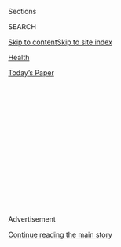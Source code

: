 <div id="app">

<div>

<div>

<div>

<div class="NYTAppHideMasthead css-1q2w90k e1suatyy0">

<div class="section css-ui9rw0 e1suatyy2">

<div class="css-eph4ug er09x8g0">

<div class="css-6n7j50">

</div>

<span class="css-1dv1kvn">Sections</span>

<div class="css-10488qs">

<span class="css-1dv1kvn">SEARCH</span>

</div>

[Skip to content](#site-content)[Skip to site
index](#site-index)

</div>

<div id="masthead-section-label" class="css-1wr3we4 eaxe0e00">

[Health](https://www.nytimes3xbfgragh.onion/section/health)

</div>

<div class="css-10698na e1huz5gh0">

</div>

</div>

<div id="masthead-bar-one" class="section hasLinks css-15hmgas e1csuq9d3">

<div class="css-uqyvli e1csuq9d0">

</div>

<div class="css-1uqjmks e1csuq9d1">

</div>

<div class="css-9e9ivx">

[](https://myaccount.nytimes3xbfgragh.onion/auth/login?response_type=cookie&client_id=vi)

</div>

<div class="css-1bvtpon e1csuq9d2">

[Today’s
Paper](https://www.nytimes3xbfgragh.onion/section/todayspaper)

</div>

</div>

</div>

</div>

<div data-aria-hidden="false">

<div id="site-content" data-role="main">

<div>

<div class="css-1aor85t" style="opacity:0.000000001;z-index:-1;visibility:hidden">

<div class="css-1hqnpie">

<div class="css-epjblv">

<span class="css-17xtcya">[Health](/section/health)</span><span class="css-x15j1o">|</span><span class="css-fwqvlz">In
Congo, a New Plan to Fight Ebola Follows a Government Power
Struggle</span>

</div>

<div class="css-k008qs">

<div class="css-1iwv8en">

<span class="css-18z7m18"></span>

<div>

</div>

</div>

<span class="css-1n6z4y">https://nyti.ms/2SFstMD</span>

<div class="css-1705lsu">

<div class="css-4xjgmj">

<div class="css-4skfbu" data-role="toolbar" data-aria-label="Social Media Share buttons, Save button, and Comments Panel with current comment count" data-testid="share-tools">

  - 
  - 
  - 
  - 
    
    <div class="css-6n7j50">
    
    </div>

  - 
  - 

</div>

</div>

</div>

</div>

</div>

</div>

<div class="css-13pd83m">

</div>

<div id="top-wrapper" class="css-1sy8kpn">

<div id="top-slug" class="css-l9onyx">

Advertisement

</div>

[Continue reading the main
story](#after-top)

<div class="ad top-wrapper" style="text-align:center;height:100%;display:block;min-height:250px">

<div id="top" class="place-ad" data-position="top" data-size-key="top">

</div>

</div>

<div id="after-top">

</div>

</div>

<div>

<div id="sponsor-wrapper" class="css-1hyfx7x">

<div id="sponsor-slug" class="css-19vbshk">

Supported by

</div>

[Continue reading the main
story](#after-sponsor)

<div id="sponsor" class="ad sponsor-wrapper" style="text-align:center;height:100%;display:block">

</div>

<div id="after-sponsor">

</div>

</div>

<div class="css-186x18t">

Global
health

</div>

<div class="css-1vkm6nb ehdk2mb0">

# In Congo, a New Plan to Fight Ebola Follows a Government Power Struggle

</div>

After the resignation of the country’s health minister, the president
will take over the response to the epidemic and distribute a new
vaccine.

<div class="css-79elbk" data-testid="photoviewer-wrapper">

<div class="css-z3e15g" data-testid="photoviewer-wrapper-hidden">

</div>

<div class="css-1a48zt4 ehw59r15" data-testid="photoviewer-children">

![<span class="css-16f3y1r e13ogyst0" data-aria-hidden="true">Workers
carried a 16-month-old child who died of Ebola to burial in the Beni
area of Congo earlier this
month. </span><span class="css-cnj6d5 e1z0qqy90" itemprop="copyrightHolder"><span class="css-1ly73wi e1tej78p0">Credit...</span><span><span>Jerome
Delay/Associated
Press</span></span></span>](https://static01.graylady3jvrrxbe.onion/images/2019/07/26/science/26EBOLA1/26EBOLA1-articleLarge.jpg?quality=75&auto=webp&disable=upscale)

</div>

</div>

<div class="css-18e8msd">

<div class="css-vp77d3 epjyd6m0">

<div class="css-hus3qt ey68jwv0" data-aria-hidden="true">

[![Donald G. McNeil
Jr.](https://static01.graylady3jvrrxbe.onion/images/2018/06/13/multimedia/author-donald-g-mcneil-jr/author-donald-g-mcneil-jr-thumbLarge-v4.png
"Donald G. McNeil Jr.")](https://www.nytimes3xbfgragh.onion/by/donald-g-mcneil-jr)

</div>

<div class="css-1baulvz">

By [<span class="css-1baulvz last-byline" itemprop="name">Donald G.
McNeil
Jr.</span>](https://www.nytimes3xbfgragh.onion/by/donald-g-mcneil-jr)

</div>

</div>

  - July 26,
    2019

  - 
    
    <div class="css-4xjgmj">
    
    <div class="css-d8bdto" data-role="toolbar" data-aria-label="Social Media Share buttons, Save button, and Comments Panel with current comment count" data-testid="share-tools">
    
      - 
      - 
      - 
      - 
        
        <div class="css-6n7j50">
        
        </div>
    
      - 
      - 
    
    </div>
    
    </div>

</div>

</div>

<div class="section meteredContent css-1r7ky0e" name="articleBody" itemprop="articleBody">

<div class="css-1fanzo5 StoryBodyCompanionColumn">

<div class="css-53u6y8">

Faced with a lethal Ebola outbreak threatening eastern Africa, public
health officials are conceding that their battle plan is failing and
have proposed a comprehensive new strategy for containing the virus.

It envisions reframing the epidemic as a regional humanitarian crisis,
not simply a health emergency. That may include more troops or police to
quell the murders and arson that have made medical work difficult, as
well as food aid to win over skeptical locals.

The Democratic Republic of Congo also plans to deploy a second vaccine
to form a protective “curtain” of immunity around outbreak areas.

The outbreak, which began a year ago in Congo and [was declared a global
health emergency this
month](https://www.nytimes3xbfgragh.onion/2019/07/17/health/ebola-outbreak.html),
is now the second-biggest in history, with more than [2,600 cases and
more than 1,750
dead](https://who.maps.arcgis.com/apps/opsdashboard/index.html#/e70c3804f6044652bc37cce7d8fcef6c).
It has persisted in part because of a fierce but hidden power struggle
within Congo’s government for control of the response, according to
documents obtained by The New York Times and interviews with Ebola
experts.

</div>

</div>

<div class="css-1fanzo5 StoryBodyCompanionColumn">

<div class="css-53u6y8">

The country’s health minister, [Dr. Oly
Ilunga](https://twitter.com/olyilunga?lang=en), resigned on Monday after
a public dispute with donors at a meeting in Geneva over whether to roll
out the second vaccine, which he opposed. The containment effort will no
longer be overseen by the health ministry but by an expert committee
reporting directly to Congo’s new president, Felix
Tshisekedi.

</div>

</div>

<div id="ebola-weekly-cases" class="section interactive-content interactive-size-scoop css-174j8de" data-id="100000006458212">

## Ebola Cases by Week

Reported cases in the Democratic Republic of Congo, as of July
21.

<div class="css-17ih8de interactive-body" data-sourceid="100000006458212">

<div id="g-cases-box" class="ai2html">

<div id="g-cases-600" class="g-artboard" style="width:600px; height:383px;" data-aspect-ratio="1.567" data-min-width="600">

![](data:image/gif;base64,R0lGODlhCgAKAIAAAB8fHwAAACH5BAEAAAAALAAAAAAKAAoAAAIIhI+py+0PYysAOw==)

<div id="g-ai0-1" class="g-type g-aiAbs g-aiPointText" style="top:7.2396%;margin-top:-7.7px;left:0.352%;width:43px;">

120

</div>

<div id="g-ai0-2" class="g-legend g-aiAbs g-aiPointText" style="top:11.6882%;margin-top:-6.8px;left:12.1084%;width:121px;">

Confirmed
cases

</div>

<div id="g-ai0-3" class="g-legend g-aiAbs g-aiPointText" style="top:16.9101%;margin-top:-6.8px;left:12.1084%;width:112px;">

Probable
cases

</div>

<div id="g-ai0-4" class="g-type g-aiAbs g-aiPointText" style="top:20.8167%;margin-top:-7.7px;left:0.352%;width:43px;">

100

</div>

<div id="g-ai0-5" class="g-type g-aiAbs g-aiPointText" style="top:34.6548%;margin-top:-7.7px;left:0.352%;width:36px;">

80

</div>

<div id="g-ai0-6" class="g-type g-aiAbs g-aiPointText" style="top:48.2318%;margin-top:-7.7px;left:0.352%;width:36px;">

60

</div>

<div id="g-ai0-7" class="g-type g-aiAbs g-aiPointText" style="top:62.0699%;margin-top:-7.7px;left:0.352%;width:36px;">

40

</div>

<div id="g-ai0-8" class="g-type g-aiAbs g-aiPointText" style="top:75.647%;margin-top:-7.7px;left:0.352%;width:36px;">

20

</div>

<div id="g-ai0-9" class="g-type g-aiAbs g-aiPointText" style="top:96.1431%;margin-top:-15.2px;left:4.3157%;margin-left:-24.5px;width:49px;">

May

2018

</div>

<div id="g-ai0-10" class="g-type g-aiAbs g-aiPointText" style="top:94.1849%;margin-top:-7.7px;left:16.2022%;margin-left:-20.5px;width:41px;">

July

</div>

<div id="g-ai0-11" class="g-type g-aiAbs g-aiPointText" style="top:94.1849%;margin-top:-7.7px;left:29.4686%;margin-left:-24.5px;width:49px;">

Sept.

</div>

<div id="g-ai0-12" class="g-type g-aiAbs g-aiPointText" style="top:94.1849%;margin-top:-7.7px;left:42.7576%;margin-left:-22px;width:44px;">

Nov.

</div>

<div id="g-ai0-13" class="g-type g-aiAbs g-aiPointText" style="top:96.1431%;margin-top:-15.2px;left:56.0047%;margin-left:-24.5px;width:49px;">

Jan.

2019

</div>

<div id="g-ai0-14" class="g-type g-aiAbs g-aiPointText" style="top:94.1849%;margin-top:-7.7px;left:67.8804%;margin-left:-27px;width:54px;">

March

</div>

<div id="g-ai0-15" class="g-type g-aiAbs g-aiPointText" style="top:94.1849%;margin-top:-7.7px;left:81.1607%;margin-left:-21.5px;width:43px;">

May

</div>

<div id="g-ai0-16" class="g-type g-aiAbs g-aiPointText" style="top:96.1431%;margin-top:-15.2px;left:94.4396%;margin-left:-24.5px;width:49px;">

July

2019

</div>

</div>

<div id="g-cases-300" class="g-artboard" style="width:300px; height:382.000800013542px;" data-aspect-ratio="0.785" data-min-width="300" data-max-width="599">

![](data:image/gif;base64,R0lGODlhCgAKAIAAAB8fHwAAACH5BAEAAAAALAAAAAAKAAoAAAIIhI+py+0PYysAOw==)

<div id="g-ai1-1" class="g-type_copy g-aiAbs g-aiPointText" style="top:7.2586%;margin-top:-7.7px;left:0.3704%;width:43px;">

120

</div>

<div id="g-ai1-2" class="g-legend g-aiAbs g-aiPointText" style="top:12.2423%;margin-top:-6.8px;left:21.8835%;width:121px;">

Confirmed
cases

</div>

<div id="g-ai1-3" class="g-legend g-aiAbs g-aiPointText" style="top:17.4779%;margin-top:-6.8px;left:21.8835%;width:112px;">

Probable
cases

</div>

<div id="g-ai1-4" class="g-type_copy g-aiAbs g-aiPointText" style="top:20.8711%;margin-top:-7.7px;left:0.3704%;width:43px;">

100

</div>

<div id="g-ai1-5" class="g-type_copy g-aiAbs g-aiPointText" style="top:34.7454%;margin-top:-7.7px;left:0.3704%;width:36px;">

80

</div>

<div id="g-ai1-6" class="g-type_copy g-aiAbs g-aiPointText" style="top:48.358%;margin-top:-7.7px;left:0.3704%;width:36px;">

60

</div>

<div id="g-ai1-7" class="g-type_copy g-aiAbs g-aiPointText" style="top:62.2323%;margin-top:-7.7px;left:0.3704%;width:36px;">

40

</div>

<div id="g-ai1-8" class="g-type_copy g-aiAbs g-aiPointText" style="top:75.8449%;margin-top:-7.7px;left:0.3704%;width:36px;">

20

</div>

<div id="g-ai1-9" class="g-type_copy g-aiAbs g-aiPointText" style="top:96.3946%;margin-top:-15.2px;left:6.5215%;margin-left:-24.5px;width:49px;">

July

2018

</div>

<div id="g-ai1-10" class="g-type_copy g-aiAbs g-aiPointText" style="top:94.4312%;margin-top:-7.7px;left:21.6113%;margin-left:-24.5px;width:49px;">

Sept.

</div>

<div id="g-ai1-11" class="g-type_copy g-aiAbs g-aiPointText" style="top:94.4312%;margin-top:-7.7px;left:36.6361%;margin-left:-22px;width:44px;">

Nov.

</div>

<div id="g-ai1-12" class="g-type_copy g-aiAbs g-aiPointText" style="top:96.3946%;margin-top:-15.2px;left:51.6094%;margin-left:-24.5px;width:49px;">

Jan.

2019

</div>

<div id="g-ai1-13" class="g-type_copy g-aiAbs g-aiPointText" style="top:94.4312%;margin-top:-7.7px;left:64.8656%;margin-left:-27px;width:54px;">

March

</div>

<div id="g-ai1-14" class="g-type_copy g-aiAbs g-aiPointText" style="top:94.4312%;margin-top:-7.7px;left:79.889%;margin-left:-21.5px;width:43px;">

May

</div>

<div id="g-ai1-15" class="g-type_copy g-aiAbs g-aiPointText" style="top:96.3946%;margin-top:-15.2px;left:94.9219%;margin-left:-24.5px;width:49px;">

July

2019

</div>

</div>

</div>

</div>

By The New York Times | Source: World Health Organization

</div>

<div class="css-1fanzo5 StoryBodyCompanionColumn">

<div class="css-53u6y8">

Dr. Ilunga was the target of a scathing internal government report
produced in April, just as new cases began soaring above 100 per week.
The report was written by a commission convened by Congo’s new
president, some of whose members are now overseeing the response.

The report said “arrogant” national health officials took “an aggressive
and ostentatious attitude” when they visited the outbreak area, renting
deluxe hotel rooms and expensive cars and “brandishing large dollar
bills” while local health workers went unpaid.

</div>

</div>

<div class="css-1fanzo5 StoryBodyCompanionColumn">

<div class="css-53u6y8">

A spokeswoman for Dr. Ilunga called the report “weak.” She said he had
resigned not because of it, but because the president had split the
authority to oversee the response between his office and an independent
commission, which she claimed was a violation of the Congolese
Constitution.

</div>

</div>

<div class="css-79elbk" data-testid="photoviewer-wrapper">

<div class="css-z3e15g" data-testid="photoviewer-wrapper-hidden">

</div>

<div class="css-1a48zt4 ehw59r15" data-testid="photoviewer-children">

![<span class="css-16f3y1r e13ogyst0" data-aria-hidden="true">Dr. Oly
Ilunga, Congo’s former health minister, at an Ebola treatment center in
March. He resigned on
Monday.</span><span class="css-cnj6d5 e1z0qqy90" itemprop="copyrightHolder"><span class="css-1ly73wi e1tej78p0">Credit...</span><span>John
Wessels/Agence France-Presse — Getty
Images</span></span>](https://static01.graylady3jvrrxbe.onion/images/2019/07/26/science/26EBOLA2/merlin_158308296_3c51baad-3d16-49f4-806d-39fddfe2f7d9-articleLarge.jpg?quality=75&auto=webp&disable=upscale)

</div>

</div>

<div class="css-79elbk" data-testid="photoviewer-wrapper">

<div class="css-z3e15g" data-testid="photoviewer-wrapper-hidden">

</div>

<div class="css-1a48zt4 ehw59r15" data-testid="photoviewer-children">

<div class="css-1xdhyk6 erfvjey0">

<span class="css-1ly73wi e1tej78p0">Image</span>

<div class="css-zjzyr8">

<div data-testid="lazyimage-container" style="height:257.77777777777777px">

</div>

</div>

</div>

<span class="css-16f3y1r e13ogyst0" data-aria-hidden="true">Health
workers attend to an Ebola patient in a plastic isolation cube in
Beni. </span><span class="css-cnj6d5 e1z0qqy90" itemprop="copyrightHolder"><span class="css-1ly73wi e1tej78p0">Credit...</span><span>Jerome
Delay/Associated Press</span></span>

</div>

</div>

<div class="css-1fanzo5 StoryBodyCompanionColumn">

<div class="css-53u6y8">

Dr. Ilunga’s departure pleased some donors and agencies supporting the
fight against Ebola. The United States is by far the biggest donor.
Tibor P. Nagy, the State Department’s top official for African affairs,
told a Senate subcommittee on Wednesday that Dr. Ilunga’s resignation
“may be an improvement to the situation.”

The country is seeking $288 million to implement its new Ebola strategy,
and is likely to get it. The World Bank recently offered $300 million.
The United States increased its previous giving by $38 million this
week, and federal aid officials have said they are committed to
containing the outbreak at its source.

***\[*[*Like the Science Times page on
Facebook.*](http://on.fb.me/1paTQ1h)** ****** *| Sign up for the*
**[*Science Times newsletter.*](http://nyti.ms/1MbHaRU)*\]***

The new plan may include a campaign to win the hearts of the traumatized
population in the isolated eastern provinces by immunizing them against
other diseases, treating children for parasites, handing out food and
even creating thousands of jobs. Experts hope efforts will be made to
negotiate a truce with local militias.

The health ministry’s strategic plan for the period from July to
December, written in cooperation with the W.H.O., has not been
officially released but is circulating among the donors and health
agencies, and a copy was obtained by The Times. While it envisions a
much broader response, the plan is vague on specifics — omitting even
references to which vaccines should be used.

By contrast, the commission’s report in April endorsed the second
vaccine by name and called for many specific actions, like giving hot
meals to malnourished children. Because its main authors are now leading
the response, experts expect those steps will be taken.

</div>

</div>

<div class="css-1fanzo5 StoryBodyCompanionColumn">

<div class="css-53u6y8">

In May, the United Nations made a similar shift. David Gressly, the
deputy [head of the U.N. peacekeeping
mission](https://www.who.int/news-room/detail/23-05-2019-united-nations-strengthens-ebola-response-in-democratic-republic-of-the-congo)
in Congo, was put in charge of coordinating U.N. humanitarian and
political efforts so that the World Health Organization could focus on
the health
response.

</div>

</div>

<div id="ebola-outbreak-map" class="section interactive-content interactive-size-scoop css-174j8de" data-id="100000006458219">

<div class="css-17ih8de interactive-body" data-sourceid="100000006458219">

<div id="g-ebola-map-box" class="ai2html ai2html-box-v5">

<div id="g-ebola-map-600" class="g-artboard" style="width:600px; height:465px;" data-aspect-ratio="1.29" data-min-width="600">

![](data:image/gif;base64,R0lGODlhCgAKAIAAAB8fHwAAACH5BAEAAAAALAAAAAAKAAoAAAIIhI+py+0PYysAOw==)

<div id="g-ai0-1" class="g-countries_copy g-aiAbs g-aiPointText" style="top:4.8877%;margin-top:-6.7px;left:68.9559%;margin-left:-33.5px;width:67px;">

SUDAN

</div>

<div id="g-ai0-2" class="g-countries_copy g-aiAbs g-aiPointText" style="top:6.6081%;margin-top:-6.7px;left:47.9834%;margin-left:-29px;width:58px;">

CHAD

</div>

<div id="g-ai0-3" class="g-countries_copy g-aiAbs g-aiPointText" style="top:11.9845%;margin-top:-6.7px;left:10.2777%;margin-left:-31.5px;width:63px;">

BENIN

</div>

<div id="g-ai0-4" class="g-countries_copy g-aiAbs g-aiPointText" style="top:14.135%;margin-top:-6.7px;left:23.1068%;margin-left:-38px;width:76px;">

NIGERIA

</div>

<div id="g-ai0-5" class="g-countries_copy g-aiAbs g-aiPointText" style="top:15.2103%;margin-top:-6.7px;left:93.8245%;margin-left:-41.5px;width:83px;">

ETHIOPIA

</div>

<div id="g-ai0-6" class="g-countries_copy g-aiAbs g-aiPointText" style="top:18.8662%;margin-top:-6.7px;left:7.2297%;margin-left:-29px;width:58px;">

TOGO

</div>

<div id="g-ai0-7" class="g-countries_copy g-aiAbs g-aiPointText" style="top:21.1243%;margin-top:-13.2px;left:75.6022%;margin-left:-33.5px;width:67px;">

SOUTH

SUDAN

</div>

<div id="g-ai0-8" class="g-text g-aiAbs g-aiPointText" style="top:32.7247%;margin-top:-4.2px;left:55.0643%;margin-left:-30px;width:60px;">

Ebola
R.

</div>

<div id="g-ai0-9" class="g-scale g-aiAbs g-aiPointText" style="top:33.1551%;margin-top:-2.2px;left:10.3893%;margin-left:-32px;width:64px;">

200
miles

</div>

<div id="g-ai0-10" class="g-countries_copy g-aiAbs g-aiPointText" style="top:37.3608%;margin-top:-6.7px;left:81.105%;margin-left:-38px;width:76px;">

UGANDA

</div>

<div id="g-ai0-11" class="g-countries_copy g-aiAbs g-aiPointText" style="top:41.7701%;margin-top:-16.2px;right:29.9492%;width:78px;">

Current

outbreak

</div>

<div id="g-ai0-12" class="g-countries_copy g-aiAbs g-aiPointText" style="top:41.6619%;margin-top:-6.7px;left:93.2992%;margin-left:-32.5px;width:65px;">

KENYA

</div>

<div id="g-ai0-13" class="g-countries_copy g-aiAbs g-aiPointText" style="top:45.5329%;margin-top:-6.7px;left:27.1794%;margin-left:-34px;width:68px;">

GABON

</div>

<div id="g-ai0-14" class="g-countries_copy g-aiAbs g-aiPointText" style="top:51.6619%;margin-top:-13.2px;left:56.7091%;margin-left:-45px;width:90px;">

DEM. REP.

OF
CONGO

</div>

<div id="g-ai0-15" class="g-countries_copy g-aiAbs g-aiPointText" style="top:52.9522%;margin-top:-13.2px;left:37.0358%;margin-left:-34.5px;width:69px;">

CONGO

REP.

</div>

<div id="g-ai0-16" class="g-countries_copy g-aiAbs g-aiPointText" style="top:61.8769%;margin-top:-6.7px;left:85.1172%;margin-left:-42.5px;width:85px;">

TANZANIA

</div>

<div id="g-ai0-17" class="g-countries_copy g-aiAbs g-aiPointText" style="top:82.7372%;margin-top:-6.7px;left:83.5391%;margin-left:-36.5px;width:73px;">

MALAWI

</div>

<div id="g-ai0-18" class="g-countries_copy g-aiAbs g-aiPointText" style="top:82.7372%;margin-top:-6.7px;left:46.0881%;margin-left:-37px;width:74px;">

ANGOLA

</div>

<div id="g-ai0-19" class="g-text g-aiAbs g-aiPointText" style="top:84.6809%;margin-top:-8.8px;left:7.0221%;width:109px;">

Forested
areas

</div>

<div id="g-ai0-20" class="g-countries_copy g-aiAbs g-aiPointText" style="top:86.8232%;margin-top:-6.7px;left:66.8957%;margin-left:-35.5px;width:71px;">

ZAMBIA

</div>

<div id="g-ai0-21" class="g-text g-aiAbs g-aiPointText" style="top:92.3153%;margin-top:-17.3px;left:7.0129%;width:117px;">

Areas at risk of

Ebola
outbreaks

</div>

</div>

<div id="g-ebola-map-300" class="g-artboard" style="width:300px; height:465px;" data-aspect-ratio="0.645" data-min-width="300" data-max-width="599">

![](data:image/gif;base64,R0lGODlhCgAKAIAAAB8fHwAAACH5BAEAAAAALAAAAAAKAAoAAAIIhI+py+0PYysAOw==)

<div id="g-ai1-1" class="g-countries_copy_2 g-aiAbs g-aiPointText" style="top:4.8877%;margin-top:-6.7px;left:64.2662%;margin-left:-33.5px;width:67px;">

SUDAN

</div>

<div id="g-ai1-2" class="g-countries_copy_2 g-aiAbs g-aiPointText" style="top:6.6081%;margin-top:-6.7px;left:22.3212%;margin-left:-29px;width:58px;">

CHAD

</div>

<div id="g-ai1-3" class="g-countries_copy_2 g-aiAbs g-aiPointText" style="top:21.1243%;margin-top:-13.2px;left:77.5588%;margin-left:-33.5px;width:67px;">

SOUTH

SUDAN

</div>

<div id="g-ai1-4" class="g-text_copy g-aiAbs g-aiPointText" style="top:32.7247%;margin-top:-4.2px;left:36.483%;margin-left:-30px;width:60px;">

Ebola
R.

</div>

<div id="g-ai1-5" class="g-text_copy g-aiAbs g-aiPointText" style="top:37.3608%;margin-top:-6.7px;left:88.2978%;margin-left:-38px;width:76px;">

UGANDA

</div>

<div id="g-ai1-6" class="g-countries_copy_2 g-aiAbs g-aiPointText" style="top:41.7701%;margin-top:-16.2px;right:33.544%;width:78px;">

Current

outbreak

</div>

<div id="g-ai1-7" class="g-countries_copy_2 g-aiAbs g-aiPointText" style="top:51.6619%;margin-top:-13.2px;left:39.7727%;margin-left:-45px;width:90px;">

DEM. REP.

OF
CONGO

</div>

<div id="g-ai1-8" class="g-countries_copy_2 g-aiAbs g-aiPointText" style="top:77.791%;margin-top:-6.7px;left:18.8642%;margin-left:-37px;width:74px;">

ANGOLA

</div>

<div id="g-ai1-9" class="g-text_copy g-aiAbs g-aiPointText" style="top:87.2614%;margin-top:-8.8px;left:10.7896%;width:109px;">

Forested
areas

</div>

<div id="g-ai1-10" class="g-countries_copy_2 g-aiAbs g-aiPointText" style="top:87.2533%;margin-top:-6.7px;left:56.8098%;margin-left:-35.5px;width:71px;">

ZAMBIA

</div>

<div id="g-ai1-11" class="g-text_copy g-aiAbs g-aiPointText" style="top:94.8958%;margin-top:-17.3px;left:10.7707%;width:117px;">

Areas at risk of

Ebola
outbreaks

</div>

<div id="g-ai1-12" class="g-scale_copy g-aiAbs g-aiPointText" style="top:96.8111%;margin-top:-2.2px;left:79.2395%;margin-left:-32px;width:64px;">

200 miles

</div>

</div>

</div>

</div>

By The New York Times | Sources: World Health Organization; David M.
Pigott et al., eLife Sciences

</div>

<div class="css-1fanzo5 StoryBodyCompanionColumn">

<div class="css-53u6y8">

Even though the W.H.O. and many donors[endorsed the new vaccine, made by
Johnson & Johnson, in
May](https://www.nytimes3xbfgragh.onion/2019/05/08/health/ebola-vaccine-congo.html),
Dr. Ilunga vigorously opposed using it. He said it would confuse the
populace and be difficult to administer, since it requires two doses
given 56 days apart.

To avoid confusion, it will be deployed differently from the current
single-dose Merck vaccine. While that one is used to “ring-vaccinate”
everyone around each known case, the new vaccine will be used in areas
further away to encircle the hot zones with immunized people.

For example, while the Merck vaccine has been given to Ugandan health
workers on the Congo border, the new one will be deployed in Mbarara, a
regional capital 60 miles away with a big hospital that ill patients
might travel
to.

</div>

</div>

<div class="css-79elbk" data-testid="photoviewer-wrapper">

<div class="css-z3e15g" data-testid="photoviewer-wrapper-hidden">

</div>

<div class="css-1a48zt4 ehw59r15" data-testid="photoviewer-children">

<div class="css-1xdhyk6 erfvjey0">

<span class="css-1ly73wi e1tej78p0">Image</span>

<div class="css-zjzyr8">

<div data-testid="lazyimage-container" style="height:257.77777777777777px">

</div>

</div>

</div>

<span class="css-16f3y1r e13ogyst0" data-aria-hidden="true">Congo’s
president, Felix Tshisekedi, third from left, during a visit to Angola
earlier this month. He will oversee the new strategy to contain the
Ebola
outbreak.</span><span class="css-cnj6d5 e1z0qqy90" itemprop="copyrightHolder"><span class="css-1ly73wi e1tej78p0">Credit...</span><span>Ampe
Rogerio/EPA, via
Shutterstock</span></span>

</div>

</div>

<div class="css-79elbk" data-testid="photoviewer-wrapper">

<div class="css-z3e15g" data-testid="photoviewer-wrapper-hidden">

</div>

<div class="css-1a48zt4 ehw59r15" data-testid="photoviewer-children">

<div class="css-1xdhyk6 erfvjey0">

<span class="css-1ly73wi e1tej78p0">Image</span>

<div class="css-zjzyr8">

<div data-testid="lazyimage-container" style="height:257.77777777777777px">

</div>

</div>

</div>

<span class="css-16f3y1r e13ogyst0" data-aria-hidden="true">Administering
an Ebola vaccine at Himbi Health Center in Goma this
month. </span><span class="css-cnj6d5 e1z0qqy90" itemprop="copyrightHolder"><span class="css-1ly73wi e1tej78p0">Credit...</span><span>Olivia
Acland/Reuters</span></span>

</div>

</div>

<div class="css-1fanzo5 StoryBodyCompanionColumn">

<div class="css-53u6y8">

Close to 200,000 doses of the Merck vaccine have been distributed. The
company has plans to produce 800,000, but some experts fear shortages,
especially if the virus escapes into South Sudan, which is as
dysfunctional and war-torn as eastern Congo.

Johnson & Johnson has offered 500,000 doses; the vaccine is easier to
store and[has been tested for safety on 6,000 human
volunteers](https://www.reuters.com/article/us-health-ebola-vaccine/deployment-of-second-ebola-vaccine-would-not-be-quick-fix-experts-warn-idUSKCN1UK1KR),
but has not been deployed in the field.

At its core, the political struggle within Congo pitted Dr. Ilunga, 59,
who had been a minister since 2016, against Dr. Jean-Jacques Muyembe,
director-general of the country’s National Institute for Biomedical
Research.

It also was a struggle between President Tshisekedi and his predecessor,
Joseph Kabila, 48. After 18 contentious years in office, Mr. Kabila
stepped down last year and is now a senator for life. In December, Mr.
Tshisekedi won a disputed election, beating Mr. Kabila’s chosen
successor. But since then, he has only slowly replaced Mr. Kabila’s
cabinet ministers.

Dr. Ilunga, who visited the outbreak area several times, is respected by
some Ebola experts. The head of one international agency, speaking on
condition of anonymity to avoid involvement in another country’s
dispute, called him “principled and data-driven.”

Dr. Muyembe, 77, is an internationally respected authority on Ebola who
has helped fight every outbreak since the virus was discovered in 1976,
when the country was named Zaire.

The report by the commission led by Dr. Muyembe accused Dr. Ilunga of
“weak governance, weak leadership and a hyper-centralized response”
that failed to coordinate with other ministries, including the police
and
army.

</div>

</div>

<div class="css-79elbk" data-testid="photoviewer-wrapper">

<div class="css-z3e15g" data-testid="photoviewer-wrapper-hidden">

</div>

<div class="css-1a48zt4 ehw59r15" data-testid="photoviewer-children">

<div class="css-1xdhyk6 erfvjey0">

<span class="css-1ly73wi e1tej78p0">Image</span>

<div class="css-zjzyr8">

<div data-testid="lazyimage-container" style="height:257.77777777777777px">

</div>

</div>

</div>

<span class="css-16f3y1r e13ogyst0" data-aria-hidden="true">Dr.
Jean-Jacques Muyembe, director general of Congo’s National Institute for
Biomedical Research, has opposed Dr.
Ilunga.</span><span class="css-cnj6d5 e1z0qqy90" itemprop="copyrightHolder"><span class="css-1ly73wi e1tej78p0">Credit...</span><span>Matthieu
Alexandre/Agence France-Presse — Getty
Images</span></span>

</div>

</div>

<div class="css-79elbk" data-testid="photoviewer-wrapper">

<div class="css-z3e15g" data-testid="photoviewer-wrapper-hidden">

</div>

<div class="css-1a48zt4 ehw59r15" data-testid="photoviewer-children">

<div class="css-1xdhyk6 erfvjey0">

<span class="css-1ly73wi e1tej78p0">Image</span>

<div class="css-zjzyr8">

<div data-testid="lazyimage-container" style="height:257.77777777777777px">

</div>

</div>

</div>

<span class="css-16f3y1r e13ogyst0" data-aria-hidden="true">An Ebola
treatment center at the Goma General Hospital in
Congo.</span><span class="css-cnj6d5 e1z0qqy90" itemprop="copyrightHolder"><span class="css-1ly73wi e1tej78p0">Credit...</span><span>Salym
Fayad/EPA, via Shutterstock</span></span>

</div>

</div>

<div class="css-1fanzo5 StoryBodyCompanionColumn">

<div class="css-53u6y8">

In addition to accusing Dr. Ilunga and his staff of arrogance and
ostentation, the report also cataloged serious medical failures.

People with fevers who entered screening centers to see if they had
Ebola did not get test results for three to five days, by which time
they might become infected with Ebola — or infect others if they had it.
Private clinics and traditional healers held patients in order to make
money and little was done to protect areas where the virus had not yet
appeared or to coordinate with neighboring countries, the report said.
And while the commission’s field visits had gone “generally well,” its
work was hampered because Dr. Ilunga had refused repeated requests to
meet with members and his office had been uncooperative with information
requests.

</div>

</div>

<div id="ebola-detailed-map" class="section interactive-content interactive-size-scoop css-174j8de" data-id="100000006632341">

## Affected Areas

Reported cases by health zone, as of July
21.

<div class="css-17ih8de interactive-body" data-sourceid="100000006632341">

<div id="g-detail-box" class="ai2html">

<div id="g-detail-600" class="g-artboard" style="width:600px; height:536.627310546875px;" data-aspect-ratio="1.118" data-min-width="600">

![](data:image/gif;base64,R0lGODlhCgAKAIAAAB8fHwAAACH5BAEAAAAALAAAAAAKAAoAAAIIhI+py+0PYysAOw==)

<div id="g-ai0-1" class="g-type g-aiAbs g-aiPointText" style="top:17.1974%;margin-top:-15.3px;left:94.778%;margin-left:-38px;width:76px;">

LAKE

ALBERT

</div>

<div id="g-ai0-2" class="g-type g-aiAbs g-aiPointText" style="top:36.4135%;margin-top:-18.4px;left:14.1835%;margin-left:-65.5px;width:131px;">

DEM. REP.

OF
CONGO

</div>

<div id="g-ai0-3" class="g-counts g-aiAbs g-aiPointText" style="top:36.1977%;margin-top:-9.2px;left:46.6376%;margin-left:-22px;width:44px;">

197

</div>

<div id="g-ai0-4" class="g-type g-aiAbs g-aiPointText" style="top:48.3398%;margin-top:-9.4px;left:87.2002%;margin-left:-55.5px;width:111px;">

UGANDA

</div>

<div id="g-ai0-5" class="g-counts g-aiAbs g-aiPointText" style="top:49.7976%;margin-top:-9.2px;left:56.2235%;margin-left:-23.5px;width:47px;">

Beni

</div>

<div id="g-ai0-6" class="g-counts g-aiAbs g-aiPointText" style="top:50.9193%;margin-top:-9.2px;left:46.2921%;margin-left:-22px;width:44px;">

369

</div>

<div id="g-ai0-7" class="g-counts g-aiAbs g-aiPointText" style="top:52.2237%;margin-top:-9.2px;left:56.2324%;margin-left:-22px;width:44px;">

526

</div>

<div id="g-ai0-8" class="g-counts g-aiAbs g-aiPointText" style="top:62.842%;margin-top:-9.2px;left:49.2773%;margin-left:-36.5px;width:73px;">

Butembo

</div>

<div id="g-ai0-9" class="g-counts g-aiAbs g-aiPointText" style="top:63.3976%;margin-top:-9.2px;left:83.7993%;margin-left:-62px;width:124px;">

NUMBER OF
CASES

</div>

<div id="g-ai0-10" class="g-counts g-aiAbs g-aiPointText" style="top:65.0819%;margin-top:-9.2px;left:49.283%;margin-left:-22px;width:44px;">

258

</div>

<div id="g-ai0-11" class="g-counts g-aiAbs g-aiPointText" style="top:65.8236%;margin-top:-9.2px;left:54.9561%;margin-left:-28.5px;width:57px;">

Katwa

</div>

<div id="g-ai0-12" class="g-counts g-aiAbs g-aiPointText" style="top:66.1964%;margin-top:-9.2px;left:82.0388%;margin-left:-21.5px;width:43px;">

100

</div>

<div id="g-ai0-13" class="g-counts g-aiAbs g-aiPointText" style="top:66.1963%;margin-top:-9.2px;left:76.521%;margin-left:-18px;width:36px;">

25

</div>

<div id="g-ai0-14" class="g-counts g-aiAbs g-aiPointText" style="top:66.1963%;margin-top:-9.2px;left:90.5456%;margin-left:-21.5px;width:43px;">

250

</div>

<div id="g-ai0-15" class="g-counts g-aiAbs g-aiPointText" style="top:68.2498%;margin-top:-9.2px;left:54.9323%;margin-left:-22px;width:44px;">

638

</div>

<div id="g-ai0-16" class="g-type g-aiAbs g-aiPointText" style="top:79.0652%;margin-top:-15.3px;left:61.9256%;margin-left:-41px;width:82px;">

LAKE

EDWARD

</div>

<div id="g-ai0-17" class="g-counts g-aiAbs g-aiPointText" style="top:93.2206%;margin-top:-9.2px;left:95.2726%;margin-left:-34px;width:68px;">

Mbarara

</div>

<div id="g-ai0-18" class="g-scale g-aiAbs g-aiPointText" style="top:95.3618%;margin-top:-5.7px;left:8.3605%;margin-left:-37px;width:74px;">

20
mileS

</div>

</div>

<div id="g-detail-300" class="g-artboard" style="width:300px; height:517.23470133658px;" data-aspect-ratio="0.58" data-min-width="300" data-max-width="599">

![](data:image/gif;base64,R0lGODlhCgAKAIAAAB8fHwAAACH5BAEAAAAALAAAAAAKAAoAAAIIhI+py+0PYysAOw==)

<div id="g-ai1-1" class="g-type_copy g-aiAbs g-aiPointText" style="top:16.6999%;margin-top:-18.4px;left:26.601%;margin-left:-58px;width:116px;">

DEM. REP.

OF
CONGO

</div>

<div id="g-ai1-2" class="g-counts_copy g-aiAbs g-aiPointText" style="top:33.3015%;margin-top:-9.2px;left:31.9327%;margin-left:-22px;width:44px;">

197

</div>

<div id="g-ai1-3" class="g-counts_copy g-aiAbs g-aiPointText" style="top:47.4112%;margin-top:-9.2px;left:51.1046%;margin-left:-23.5px;width:47px;">

Beni

</div>

<div id="g-ai1-4" class="g-counts_copy g-aiAbs g-aiPointText" style="top:48.3817%;margin-top:-9.2px;left:31.2416%;margin-left:-22px;width:44px;">

369

</div>

<div id="g-ai1-5" class="g-counts_copy g-aiAbs g-aiPointText" style="top:49.9284%;margin-top:-9.2px;left:51.1225%;margin-left:-22px;width:44px;">

526

</div>

<div id="g-ai1-6" class="g-counts_copy g-aiAbs g-aiPointText" style="top:60.9448%;margin-top:-9.2px;left:37.212%;margin-left:-36.5px;width:73px;">

Butembo

</div>

<div id="g-ai1-7" class="g-counts_copy g-aiAbs g-aiPointText" style="top:63.2686%;margin-top:-9.2px;left:37.2234%;margin-left:-22px;width:44px;">

258

</div>

<div id="g-ai1-8" class="g-counts_copy g-aiAbs g-aiPointText" style="top:64.0382%;margin-top:-9.2px;left:48.5698%;margin-left:-28.5px;width:57px;">

Katwa

</div>

<div id="g-ai1-9" class="g-type_copy g-aiAbs g-aiPointText" style="top:65.2271%;margin-top:-9.4px;left:85.3136%;margin-left:-49.5px;width:99px;">

UGANDA

</div>

<div id="g-ai1-10" class="g-counts_copy g-aiAbs g-aiPointText" style="top:66.5553%;margin-top:-9.2px;left:48.5222%;margin-left:-22px;width:44px;">

638

</div>

<div id="g-ai1-11" class="g-type_copy g-aiAbs g-aiPointText" style="top:77.5829%;margin-top:-15.3px;left:62.5089%;margin-left:-41px;width:82px;">

LAKE

EDWARD

</div>

<div id="g-ai1-12" class="g-scale_copy g-aiAbs g-aiPointText" style="top:95.4571%;margin-top:-5.7px;left:84.4747%;margin-left:-37px;width:74px;">

20 mileS

</div>

</div>

</div>

</div>

By The New York Times | Source: World Health Organization

</div>

<div class="css-1fanzo5 StoryBodyCompanionColumn">

<div class="css-53u6y8">

Jessica Ilunga, a spokeswoman for the former health minister, derided
the report and said it “had no data” — such as the names of health
workers who claimed they had gone unpaid.

She denied that national officials had spent too much money and scoffed
at the idea that outbreak cities like Butembo even had luxury hotels.
National officials had needed running water and internet connections to
do their jobs, she said, while some had even slept in
tents.

</div>

</div>

<div class="css-79elbk" data-testid="photoviewer-wrapper">

<div class="css-z3e15g" data-testid="photoviewer-wrapper-hidden">

</div>

<div class="css-1a48zt4 ehw59r15" data-testid="photoviewer-children">

<div class="css-1xdhyk6 erfvjey0">

<span class="css-1ly73wi e1tej78p0">Image</span>

<div class="css-zjzyr8">

<div data-testid="lazyimage-container" style="height:257.77777777777777px">

</div>

</div>

</div>

<span class="css-16f3y1r e13ogyst0" data-aria-hidden="true">Congolese
soldiers in Beni. The new Ebola strategy may include more troops or
police to quell the violence in epidemic hot
zones.</span><span class="css-cnj6d5 e1z0qqy90" itemprop="copyrightHolder"><span class="css-1ly73wi e1tej78p0">Credit...</span><span>Jerome
Delay/Associated
Press</span></span>

</div>

</div>

<div class="css-79elbk" data-testid="photoviewer-wrapper">

<div class="css-z3e15g" data-testid="photoviewer-wrapper-hidden">

</div>

<div class="css-1a48zt4 ehw59r15" data-testid="photoviewer-children">

<div class="css-1xdhyk6 erfvjey0">

<span class="css-1ly73wi e1tej78p0">Image</span>

<div class="css-zjzyr8">

<div data-testid="lazyimage-container" style="height:257.77777777777777px">

</div>

</div>

</div>

<span class="css-16f3y1r e13ogyst0" data-aria-hidden="true">Workers
buried Mussa Kathembo, an Islamic scholar who had prayed over those who
were sick, in Beni on July
14.</span><span class="css-cnj6d5 e1z0qqy90" itemprop="copyrightHolder"><span class="css-1ly73wi e1tej78p0">Credit...</span><span>Jerome
Delay/Associated Press</span></span>

</div>

</div>

<div class="css-1fanzo5 StoryBodyCompanionColumn">

<div class="css-53u6y8">

The ministry did cooperate with neighboring countries, she said,
pointing to efforts with Ugandan officials when the virus briefly
crossed the border.

In her view, the commission had failed to contact the ministry, even
after being asked to explain what it was investigating. Also, she said,
its members had met separately with outside agencies and had tried to
countermand ministry orders to its front-line workers.

In addition, she said, since he took office in January, Mr. Tshisekedi
had refused to see Dr. Ilunga.

The tense atmosphere was fostered by rivalry between the current
president and the former one, said Dr. Peter Piot, director-general of
the London School of Hygiene and Tropical Medicine.

But, added Dr. Piot, who is a discoverer of the Ebola virus and serves
on W.H.O. advisory committees, there also appeared to be personal
antagonism between the two doctors.

</div>

</div>

<div class="css-1fanzo5 StoryBodyCompanionColumn">

<div class="css-53u6y8">

In late spring, he said, when he and Dr. Muyembe went to Dr. Ilunga’s
office to discuss the second vaccine. Dr. Ilunga — “appearing quite
autocratic,” he said — agreed to see him but refused to admit Dr.
Muyembe.

“I thought, ‘Oh, God. I didn’t realize how bad the dynamics were.’”

*Denise Grady contributed reporting.*

</div>

</div>

<div>

</div>

</div>

<div>

</div>

<div>

</div>

<div>

</div>

<div>

<div id="bottom-wrapper" class="css-1ede5it">

<div id="bottom-slug" class="css-l9onyx">

Advertisement

</div>

[Continue reading the main
story](#after-bottom)

<div id="bottom" class="ad bottom-wrapper" style="text-align:center;height:100%;display:block;min-height:90px">

</div>

<div id="after-bottom">

</div>

</div>

</div>

</div>

</div>

## Site Index

<div>

</div>

## Site Information Navigation

  - [© <span>2020</span> <span>The New York Times
    Company</span>](https://help.nytimes3xbfgragh.onion/hc/en-us/articles/115014792127-Copyright-notice)

<!-- end list -->

  - [NYTCo](https://www.nytco.com/)
  - [Contact
    Us](https://help.nytimes3xbfgragh.onion/hc/en-us/articles/115015385887-Contact-Us)
  - [Work with us](https://www.nytco.com/careers/)
  - [Advertise](https://nytmediakit.com/)
  - [T Brand Studio](http://www.tbrandstudio.com/)
  - [Your Ad
    Choices](https://www.nytimes3xbfgragh.onion/privacy/cookie-policy#how-do-i-manage-trackers)
  - [Privacy](https://www.nytimes3xbfgragh.onion/privacy)
  - [Terms of
    Service](https://help.nytimes3xbfgragh.onion/hc/en-us/articles/115014893428-Terms-of-service)
  - [Terms of
    Sale](https://help.nytimes3xbfgragh.onion/hc/en-us/articles/115014893968-Terms-of-sale)
  - [Site
    Map](https://spiderbites.nytimes3xbfgragh.onion)
  - [Help](https://help.nytimes3xbfgragh.onion/hc/en-us)
  - [Subscriptions](https://www.nytimes3xbfgragh.onion/subscription?campaignId=37WXW)

</div>

</div>

</div>

</div>
